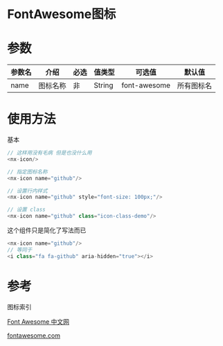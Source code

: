 # FontAwesome图标
# 参数
| 参数名	| 介绍	|必选	|值类型	|可选值	|默认值|
| -------|------| ----|----- |-------|-----|
|name	|图标名称 |	非|	String|	font-awesome| 所有图标名|	font-awesome|
# 使用方法
基本
```js
// 这样用没有毛病 但是也没什么用
<nx-icon/>

// 指定图标名称
<nx-icon name="github"/>

// 设置行内样式
<nx-icon name="github" style="font-size: 100px;"/>

// 设置 class
<nx-icon name="github" class="icon-class-demo"/>
```
这个组件只是简化了写法而已
```js
<nx-icon name="github"/>
// 等同于
<i class="fa fa-github" aria-hidden="true"></i>
```

# 参考
图标索引

[Font Awesome 中文网](http://www.fontawesome.com.cn/faicons/)

[fontawesome.com](https://fontawesome.com/icons?d=gallery)